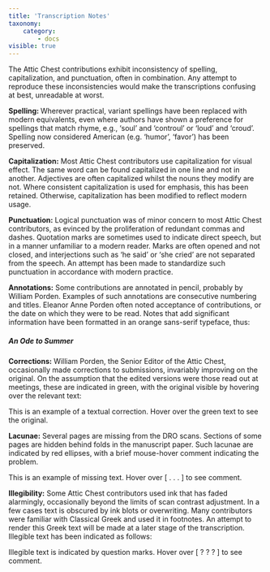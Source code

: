```yaml
---
title: 'Transcription Notes'
taxonomy:
    category:
        - docs
visible: true
---
```


The Attic Chest contributions exhibit inconsistency of spelling, capitalization, and punctuation, often in combination. Any attempt to reproduce these inconsistencies would make the transcriptions confusing at best, unreadable at worst. 


<strong>Spelling: </strong>Wherever practical, variant spellings have been replaced with modern equivalents, even where authors have shown a preference for spellings that match rhyme, e.g., ‘soul’ and ‘controul’ or ‘loud’ and ‘croud’. Spelling now considered American (e.g. ‘humor’, ‘favor’) has been preserved. 


<strong>Capitalization:</strong> Most Attic Chest contributors use capitalization for visual effect. The same word can be found capitalized in one line and not in another. Adjectives are often capitalized whilst the nouns they modify are not. Where consistent capitalization is used for emphasis, this has been retained. Otherwise, capitalization has been modified to reflect modern usage. 


<strong>Punctuation:</strong> Logical punctuation was of minor concern to most Attic Chest contributors, as evinced by the proliferation of redundant commas and dashes. Quotation marks are sometimes used to indicate direct speech, but in a manner unfamiliar to a modern reader. Marks are often opened and not closed, and interjections such as ‘he said’ or ‘she cried’ are not separated from the speech. An attempt has been made to standardize such punctuation in accordance with modern practice. 


<strong>Annotations:</strong> Some contributions are annotated in pencil, probably by William Porden. Examples of such annotations are consecutive numbering and titles. Eleanor Anne Porden often noted acceptance of contributions, or the date on which they were to be read. Notes that add significant information have been formatted in an orange sans-serif typeface, thus: 

##### <span class="pencil">An Ode to Summer</span> 

<strong>Corrections:</strong> William Porden, the Senior Editor of the Attic Chest, occasionally made corrections to submissions, invariably improving on the original. On the assumption that the edited versions were those read out at meetings, these are indicated in green, with the original visible by hovering over the relevant text: 


This is an example of a textual correction. Hover over <span data-tippy="original version here" class="green">the green text</span> to see the original. 


<strong>Lacunae:</strong> Several pages are missing from the DRO scans. Sections of some pages are hidden behind folds in the manuscript paper. Such lacunae are indicated by red ellipses, with a brief mouse-hover comment indicating the problem. 


This is an example of missing text. Hover over <span data-tippy="Text missing" class="red">[ . . . ]</span> to see comment. 


<strong>Illegibility:</strong> Some Attic Chest contributors used ink that has faded alarmingly, occasionally beyond the limits of scan contrast adjustment. In a few cases text is obscured by ink blots or overwriting. Many contributors were familiar with Classical Greek and used it in footnotes. An attempt to render this Greek text will be made at a later stage of the transcription. Illegible text has been indicated as follows:


Illegible text is indicated by question marks. Hover over <span data-tippy="Illegible Greek text" class="red">[ ? ? ? ]</span> to see comment. 
